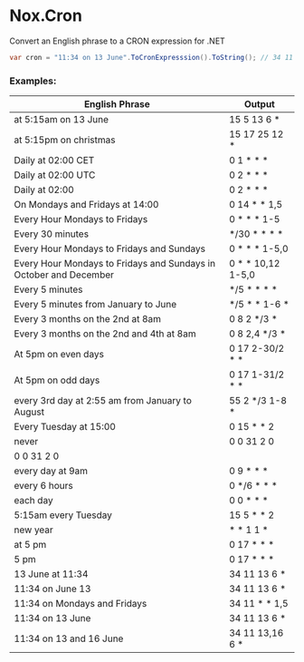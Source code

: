 # Nox.Cron
Convert an English phrase to a CRON expression for .NET

```csharp
var cron = "11:34 on 13 June".ToCronExpresssion().ToString(); // 34 11 13 6 *
```

### Examples:
English Phrase |Output
-|-
at 5:15am on 13 June|15 5 13 6 *
at 5:15pm on christmas|15 17 25 12 *
Daily at 02:00 CET|0 1 * * *
Daily at 02:00 UTC|0 2 * * *
Daily at    02:00 |0 2 * * *
On Mondays and Fridays at 14:00|0 14 * * 1,5
Every Hour Mondays to Fridays|0 * * * 1-5
Every 30 minutes|*/30 * * * *
Every Hour Mondays to Fridays and Sundays|0 * * * 1-5,0
Every Hour Mondays to Fridays and Sundays in October and December|0 * * 10,12 1-5,0
Every 5 minutes|*/5 * * * *
Every 5 minutes from January to June|*/5 * * 1-6 *
Every 3 months on the 2nd at 8am|0 8 2 */3 *
Every 3 months on the 2nd and 4th at 8am|0 8 2,4 */3 *
At 5pm on even days|0 17 2-30/2 * *
At 5pm on odd days|0 17 1-31/2 * *
every 3rd day at 2:55 am from January to August|55 2 */3 1-8 *
Every Tuesday at 15:00|0 15 * * 2
never|0 0 31 2 0
|0 0 31 2 0
every day at 9am|0 9 * * *
every 6 hours|0 */6 * * *
each day|0 0 * * *
5:15am every Tuesday|15 5 * * 2
new year|* * 1 1 *
at 5 pm|0 17 * * *
5 pm|0 17 * * *
13 June at 11:34|34 11 13 6 *
11:34 on June 13|34 11 13 6 *
11:34 on Mondays and Fridays|34 11 * * 1,5
11:34 on 13 June|34 11 13 6 *
11:34 on 13 and 16 June|34 11 13,16 6 *
